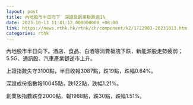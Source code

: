 ```yaml
---
layout: post
title: 內地股市半日向下　深證及創業板跌逾1%
date: 2023-10-13 11:41:12.000000000 +08:00
link: https://news.rthk.hk/rthk/ch/component/k2/1722983-20231013.htm
categories: rthk
---
```


內地股市半日向下。酒店、食品、白酒等消費板塊下跌，新能源股走勢疲弱；5.5G、通訊股、汽車產業鏈逆市上升。

上證指數失守3100點，半日收報3087點，跌19點，跌幅0.64%。

深證成份指數報10045點，跌122點，跌幅1.21%。

創業板指數跌穿2000點，報1988點，跌30點，跌幅1.51%。
